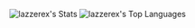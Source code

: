 ![lazzerex's Stats](https://github-readme-stats.vercel.app/api?username=lazzerex&theme=vue-dark&show_icons=true&hide_border=true&count_private=true)  ![lazzerex's Top Languages](https://github-readme-stats.vercel.app/api/top-langs/?username=lazzerex&theme=vue-dark&show_icons=true&hide_border=true&layout=compact)





